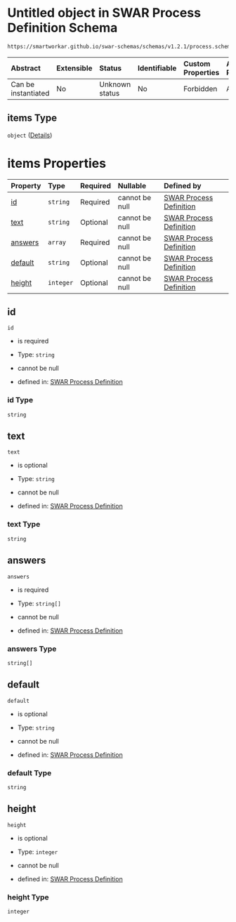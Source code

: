 # Untitled object in SWAR Process Definition Schema

```txt
https://smartworkar.github.io/swar-schemas/schemas/v1.2.1/process.schema.json#/properties/activities/additionalProperties/properties/instructions/additionalProperties/properties/implementation/oneOf/3/properties/questions/items
```



| Abstract            | Extensible | Status         | Identifiable | Custom Properties | Additional Properties | Access Restrictions | Defined In                                                                 |
| :------------------ | :--------- | :------------- | :----------- | :---------------- | :-------------------- | :------------------ | :------------------------------------------------------------------------- |
| Can be instantiated | No         | Unknown status | No           | Forbidden         | Allowed               | none                | [process.schema.json\*](../out/process.schema.json "open original schema") |

## items Type

`object` ([Details](process-properties-activities-additionalproperties-properties-instructions-additionalproperties-properties-implementation-oneof-3-properties-questions-items.md))

# items Properties

| Property            | Type      | Required | Nullable       | Defined by                                                                                                                                                                                                                                                                                                                                                                                                                                                             |
| :------------------ | :-------- | :------- | :------------- | :--------------------------------------------------------------------------------------------------------------------------------------------------------------------------------------------------------------------------------------------------------------------------------------------------------------------------------------------------------------------------------------------------------------------------------------------------------------------- |
| [id](#id)           | `string`  | Required | cannot be null | [SWAR Process Definition](process-properties-activities-additionalproperties-properties-instructions-additionalproperties-properties-implementation-oneof-3-properties-questions-items-properties-id.md "https://smartworkar.github.io/swar-schemas/schemas/v1.2.1/process.schema.json#/properties/activities/additionalProperties/properties/instructions/additionalProperties/properties/implementation/oneOf/3/properties/questions/items/properties/id")           |
| [text](#text)       | `string`  | Optional | cannot be null | [SWAR Process Definition](process-properties-activities-additionalproperties-properties-instructions-additionalproperties-properties-implementation-oneof-3-properties-questions-items-properties-text.md "https://smartworkar.github.io/swar-schemas/schemas/v1.2.1/process.schema.json#/properties/activities/additionalProperties/properties/instructions/additionalProperties/properties/implementation/oneOf/3/properties/questions/items/properties/text")       |
| [answers](#answers) | `array`   | Required | cannot be null | [SWAR Process Definition](process-properties-activities-additionalproperties-properties-instructions-additionalproperties-properties-implementation-oneof-3-properties-questions-items-properties-answers.md "https://smartworkar.github.io/swar-schemas/schemas/v1.2.1/process.schema.json#/properties/activities/additionalProperties/properties/instructions/additionalProperties/properties/implementation/oneOf/3/properties/questions/items/properties/answers") |
| [default](#default) | `string`  | Optional | cannot be null | [SWAR Process Definition](process-properties-activities-additionalproperties-properties-instructions-additionalproperties-properties-implementation-oneof-3-properties-questions-items-properties-default.md "https://smartworkar.github.io/swar-schemas/schemas/v1.2.1/process.schema.json#/properties/activities/additionalProperties/properties/instructions/additionalProperties/properties/implementation/oneOf/3/properties/questions/items/properties/default") |
| [height](#height)   | `integer` | Optional | cannot be null | [SWAR Process Definition](process-properties-activities-additionalproperties-properties-instructions-additionalproperties-properties-implementation-oneof-3-properties-questions-items-properties-height.md "https://smartworkar.github.io/swar-schemas/schemas/v1.2.1/process.schema.json#/properties/activities/additionalProperties/properties/instructions/additionalProperties/properties/implementation/oneOf/3/properties/questions/items/properties/height")   |

## id



`id`

* is required

* Type: `string`

* cannot be null

* defined in: [SWAR Process Definition](process-properties-activities-additionalproperties-properties-instructions-additionalproperties-properties-implementation-oneof-3-properties-questions-items-properties-id.md "https://smartworkar.github.io/swar-schemas/schemas/v1.2.1/process.schema.json#/properties/activities/additionalProperties/properties/instructions/additionalProperties/properties/implementation/oneOf/3/properties/questions/items/properties/id")

### id Type

`string`

## text



`text`

* is optional

* Type: `string`

* cannot be null

* defined in: [SWAR Process Definition](process-properties-activities-additionalproperties-properties-instructions-additionalproperties-properties-implementation-oneof-3-properties-questions-items-properties-text.md "https://smartworkar.github.io/swar-schemas/schemas/v1.2.1/process.schema.json#/properties/activities/additionalProperties/properties/instructions/additionalProperties/properties/implementation/oneOf/3/properties/questions/items/properties/text")

### text Type

`string`

## answers



`answers`

* is required

* Type: `string[]`

* cannot be null

* defined in: [SWAR Process Definition](process-properties-activities-additionalproperties-properties-instructions-additionalproperties-properties-implementation-oneof-3-properties-questions-items-properties-answers.md "https://smartworkar.github.io/swar-schemas/schemas/v1.2.1/process.schema.json#/properties/activities/additionalProperties/properties/instructions/additionalProperties/properties/implementation/oneOf/3/properties/questions/items/properties/answers")

### answers Type

`string[]`

## default



`default`

* is optional

* Type: `string`

* cannot be null

* defined in: [SWAR Process Definition](process-properties-activities-additionalproperties-properties-instructions-additionalproperties-properties-implementation-oneof-3-properties-questions-items-properties-default.md "https://smartworkar.github.io/swar-schemas/schemas/v1.2.1/process.schema.json#/properties/activities/additionalProperties/properties/instructions/additionalProperties/properties/implementation/oneOf/3/properties/questions/items/properties/default")

### default Type

`string`

## height



`height`

* is optional

* Type: `integer`

* cannot be null

* defined in: [SWAR Process Definition](process-properties-activities-additionalproperties-properties-instructions-additionalproperties-properties-implementation-oneof-3-properties-questions-items-properties-height.md "https://smartworkar.github.io/swar-schemas/schemas/v1.2.1/process.schema.json#/properties/activities/additionalProperties/properties/instructions/additionalProperties/properties/implementation/oneOf/3/properties/questions/items/properties/height")

### height Type

`integer`
